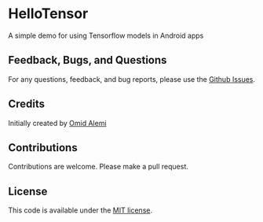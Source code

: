 # HelloTensor
A simple demo for using Tensorflow models in Android apps

## Feedback, Bugs, and Questions
For any questions, feedback, and bug reports, please use the [Github Issues](https://github.com/omimo/HelloTensor/issues).

## Credits
Initially created by [Omid Alemi](https://omid.al/projects/)

## Contributions
Contributions are welcome. Please make a pull request.

## License
This code is available under the [MIT license](http://opensource.org/licenses/MIT).
